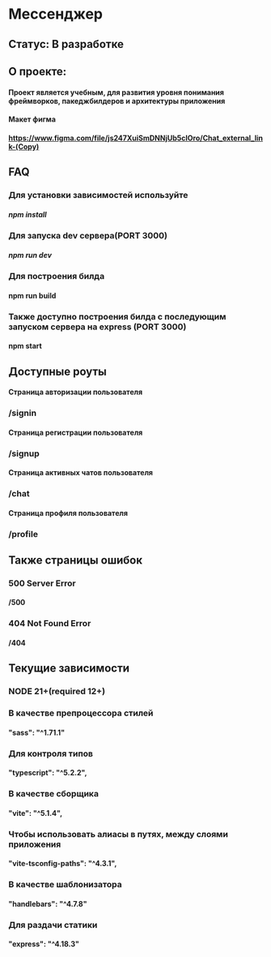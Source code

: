 # Мессенджер

## Статус: В разработке

## О проекте:

#### Проект является учебным, для развития уровня понимания фреймворков, пакеджбилдеров и архитектуры приложения

#### Макет фигма

#### https://www.figma.com/file/js247XuiSmDNNjUb5clOro/Chat_external_link-(Copy)

## FAQ

### Для установки зависимостей используйте

##### npm install

### Для запуска dev сервера(PORT 3000)

##### npm run dev

### Для построения билда

#### npm run build

### Также доступно построения билда с последующим запуском сервера на express (PORT 3000)

#### npm start

## Доступные роуты

#### Страница авторизации пользователя

### /signin

#### Страница регистрации пользователя

### /signup

#### Страница активных чатов пользователя

### /chat

#### Страница профиля пользователя

### /profile

## Также страницы ошибок

### 500 Server Error

#### /500

### 404 Not Found Error

#### /404

## Текущие зависимости

### NODE 21+(required 12+)

### В качестве препроцессора стилей

#### "sass": "^1.71.1"

### Для контроля типов

#### "typescript": "^5.2.2",

### В качестве сборщика

#### "vite": "^5.1.4",

### Чтобы использовать алиасы в путях, между слоями приложения

#### "vite-tsconfig-paths": "^4.3.1",

### В качестве шаблонизатора

#### "handlebars": "^4.7.8"

### Для раздачи статики

#### "express": "^4.18.3"







